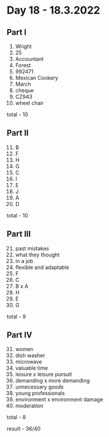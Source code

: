 # Day 18 - 18.3.2022

## Part I

1. Wright
2. 25
3. Accountant
4. Forest
5. 992471
6. Mexican Cookery
7. March
8. cheque
9. CZ943
10. wheel chair

total - 10

## Part II

11. B
12. F
13. H
14. G
15. C
16. I
17. E
18. J
19. A
20. D

total - 10

## Part III

21. past mistakes
22. what they thought
23. in a job
24. flexible and adaptable
25. F
26. C
27. B x A
28. H
29. E
30. G

total - 9

## Part IV

31. women
32. dish washer
33. microwave
34. valuable time
35. leisure x leisure pursuit
36. demanding x more demanding
37. unnecessary goods
38. young professionals
39. environment x environment damage
40. moderation

total - 8

result - 36/40
